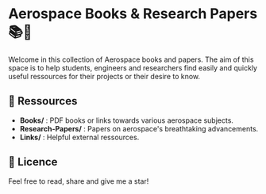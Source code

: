 # Aerospace Books & Research Papers 📚🚀  
Welcome in this collection of Aerospace books and papers. The aim of this space is to help students, engineers and researchers find easily and quickly useful ressources for their projects or their desire to know.
## 📁 Ressources
- **Books/** : PDF books or links towards various aerospace subjects.
- **Research-Papers/** : Papers on aerospace's breathtaking advancements.  
- **Links/** : Helpful external ressources. 
## 📜 Licence  
Feel free to read, share and give me a star!

